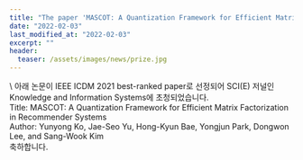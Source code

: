 ```yaml
---
title: "The paper 'MASCOT: A Quantization Framework for Efficient Matrix Factorization in Recommender Systems' has been invited to Knowledge and Information Systems"
date: "2022-02-03"
last_modified_at: "2022-02-03"
excerpt: ""
header:
  teaser: /assets/images/news/prize.jpg
---
```

\\
아래 논문이 IEEE ICDM 2021 best-ranked paper로 선정되어 SCI(E) 저널인 Knowledge and Information Systems에 초청되었습니다.<br>Title: MASCOT: A Quantization Framework for Efficient Matrix Factorization in Recommender Systems<br>Author: Yunyong Ko, Jae-Seo Yu, Hong-Kyun Bae, Yongjun Park, Dongwon Lee, and Sang-Wook Kim<br>축하합니다.